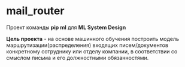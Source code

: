 # mail_router
Проект команды **pip ml** для **ML System Design**


**Цель проекта** - на основе машинного обучения построить модель маршрутизации(распределения) входящих писем/документов конкретному сотруднику или отделу компании, в соответствии со смыслом письма и его должностными обязанностями.